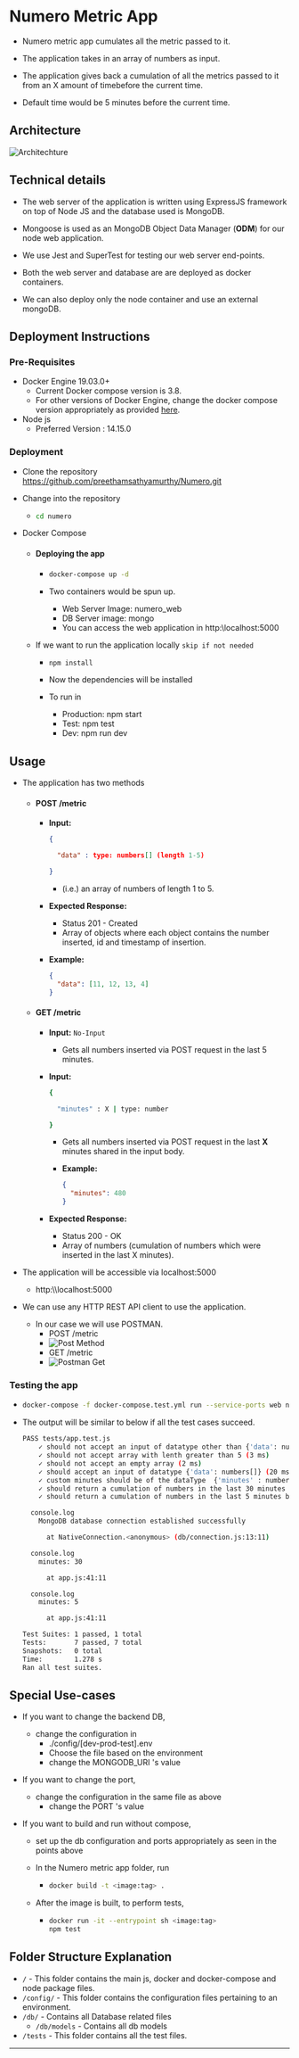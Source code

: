 # Numero Metric App

- Numero metric app cumulates all the metric passed to it.

- The application takes in an array of numbers as input.

- The application gives back a cumulation of all the metrics passed to it from an X amount of timebefore the current time.

- Default time would be 5 minutes before the current time.

## Architecture

![Architechture](https://dev-to-uploads.s3.amazonaws.com/i/9zhouwhw5zcysdinhznn.jpg)

## Technical details

- The web server of the application is written using ExpressJS framework on top of Node JS and the database used is MongoDB.

- Mongoose is used as an MongoDB Object Data Manager (**ODM**) for our node web application.

- We use Jest and SuperTest for testing our web server end-points.

- Both the web server and database are are deployed as docker containers.

- We can also deploy only the node container and use an external mongoDB.

## Deployment Instructions

### Pre-Requisites

- Docker Engine 19.03.0+
  - Current Docker compose version is 3.8.
  - For other versions of Docker Engine, change the docker compose version appropriately as provided [here](https://docs.docker.com/compose/compose-file/).
- Node js
  - Preferred Version : 14.15.0

### Deployment

- Clone the repository https://github.com/preethamsathyamurthy/Numero.git

- Change into the repository

  - ```bash
    cd numero
    ```

- Docker Compose

  - #### Deploying the app

    - ```bash
      docker-compose up -d
      ```

    - Two containers would be spun up.

      - Web Server Image: numero_web
      - DB Server image: mongo
      - You can access the web application in http:\\localhost:5000

  - If we want to run the application locally `skip if not needed`

    - ```bash
      npm install
      ```

    - Now the dependencies will be installed

    - To run in

      - Production: npm start
      - Test: npm test
      - Dev: npm run dev

## Usage

- The application has two methods

  - #### POST /metric

    - **Input:**

      ```json
      {

      	"data" : type: numbers[] (length 1-5)

      }
      ```

      - (i.e.) an array of numbers of length 1 to 5.

    - **Expected Response:**

      - Status 201 - Created
      - Array of objects where each object contains the number inserted, id and timestamp of insertion.

    - **Example:**

      ```json
      {
        "data": [11, 12, 13, 4]
      }
      ```

  - #### GET /metric

    - **Input:** `No-Input`

      - Gets all numbers inserted via POST request in the last 5 minutes.

    - **Input:**

      ```bash json
      {

      	"minutes" : X | type: number

      }
      ```

      - Gets all numbers inserted via POST request in the last **X** minutes shared in the input body.

      - **Example:**

        ```json
        {
          "minutes": 480
        }
        ```

    - **Expected Response:**

      - Status 200 - OK
      - Array of numbers (cumulation of numbers which were inserted in the last X minutes).

- The application will be accessible via localhost:5000

  - http:\\\localhost:5000

- We can use any HTTP REST API client to use the application.

  - In our case we will use POSTMAN.
    - POST /metric
    - ![Post Method](https://dev-to-uploads.s3.amazonaws.com/i/y9ixgxpy9rp1p4t1abd8.PNG)
    - GET /metric
    - ![Postman Get](https://dev-to-uploads.s3.amazonaws.com/i/hfuy9slqmyky9k81uprh.PNG)

### Testing the app

- ```bash
  docker-compose -f docker-compose.test.yml run --service-ports web npm test
  ```

- The output will be similar to below if all the test cases succeed.

  ```bash
  PASS tests/app.test.js
      ✓ should not accept an input of datatype other than {'data': numbers[]} (54 ms)
      ✓ should not accept array with lenth greater than 5 (3 ms)
      ✓ should not accept an empty array (2 ms)
      ✓ should accept an input of datatype {'data': numbers[]} (20 ms)
      ✓ custom minutes should be of the dataType  {'minutes' : number} or empty (2 ms)
      ✓ should return a cumulation of numbers in the last 30 minutes (18 ms)
      ✓ should return a cumulation of numbers in the last 5 minutes by default (5 ms)

    console.log
      MongoDB database connection established successfully

        at NativeConnection.<anonymous> (db/connection.js:13:11)

    console.log
      minutes: 30

        at app.js:41:11

    console.log
      minutes: 5

        at app.js:41:11

  Test Suites: 1 passed, 1 total
  Tests:       7 passed, 7 total
  Snapshots:   0 total
  Time:        1.278 s
  Ran all test suites.
  ```

## Special Use-cases

- If you want to change the backend DB,

  - change the configuration in
    - ./config/[dev-prod-test].env
    - Choose the file based on the environment
    - change the MONGODB_URI 's value

- If you want to change the port,

  - change the configuration in the same file as above
    - change the PORT 's value

- If you want to build and run without compose,

  - set up the db configuration and ports appropriately as seen in the points above

  - In the Numero metric app folder, run

    - ```bash
      docker build -t <image:tag> .
      ```

  - After the image is built, to perform tests,

    - ```bash
      docker run -it --entrypoint sh <image:tag>
      npm test
      ```

## Folder Structure Explanation

- `/` - This folder contains the main js, docker and docker-compose and node package files.
- `/config/` - This folder contains the configuration files pertaining to an environment.
- `/db/` - Contains all Database related files
  - `/db/models` - Contains all db models
- `/tests` - This folder contains all the test files.

---
